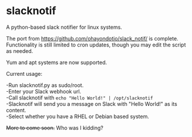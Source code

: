 # slacknotif
A python-based slack notifier for linux systems. 

The port from https://github.com/ohayondotio/slack_notif/ is complete. Functionality is still limited to cron updates, though you may edit the script as needed.

Yum and apt systems are now supported. 

Current usage: 

-Run slacknotif.py as sudo/root.  
-Enter your Slack webhook url.  
-Call slacknotif with ```echo "Hello World!" | /opt/slacknotif```  
-Slacknotif will send you a message on Slack with "Hello World!" as its content.  
-Select whether you have a RHEL or Debian based system.  

~~More to come soon.~~ Who was I kidding?
